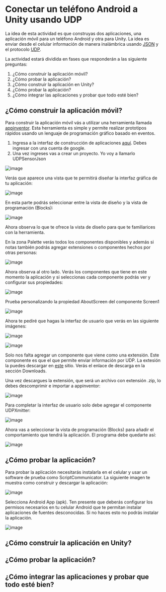 # Conectar un teléfono Android a Unity usando UDP

La idea de esta actividad es que construyas dos aplicaciones, una aplicación móvil para un teléfono Android y otra para Unity. La idea es enviar desde el celular información de manera inalámbrica usando [JSON](https://en.wikipedia.org/wiki/JSON) y el protocolo [UDP](https://en.wikipedia.org/wiki/User_Datagram_Protocol). 

La actividad estará dividida en fases que responderán a las siguiente preguntas:

1. ¿Cómo construir la aplicación móvil?
2. ¿Cómo probar la aplicación?
3. ¿Cómo construir la aplicación en Unity?
4. ¿Cómo probar la aplicación?
5. ¿Cómo integrar las aplicaciones y probar que todo esté bien?

## ¿Cómo construir la aplicación móvil?

Para construir la aplicación móvil vás a utilizar una herramienta llamada [appinventor](https://appinventor.mit.edu/). Esta herramienta es simple y permite realizar prototipos rápidos usando un lenguaje de programación gráfico basado en eventos.

1. Ingresa a la interfaz de construcción de aplicaciones [aquí](http://ai2.appinventor.mit.edu/). Debes ingresar con una cuenta de google.
2. Una vez ingreses vas a crear un proyecto. Yo voy a llamarlo UDPSensorJson

![image](https://user-images.githubusercontent.com/2473101/225294152-8cde6c15-74cd-4bc8-8d60-bbd4e9646663.png)

Verás que aparece una vista que te permitirá diseñar la interfaz gráfica de tu aplicación:

![image](https://user-images.githubusercontent.com/2473101/225294571-ef982bca-d191-401f-a243-a8ad1d516f8e.png)

En esta parte podrás seleccionar entre la vista de diseño y la vista de programación (Blocks):

![image](https://user-images.githubusercontent.com/2473101/225294720-8b985e60-ed59-4eba-9fe1-16d81bdfea60.png)

Ahora observa lo que te ofrece la vista de diseño para que te familiarices con la herramienta.

En la zona Palette verás todos los componentes disponibles y además si notas también podrás agregar extensiones o componentes hechos por otras personas:

![image](https://user-images.githubusercontent.com/2473101/225295260-3dcbd255-faed-4bd6-9d33-06e7edfd2358.png)

Ahora observa al otro lado. Verás los componentes que tiene en este momento la aplicación y si seleccionas cada componente podrás ver y configurar sus propiedades:

![image](https://user-images.githubusercontent.com/2473101/225295633-1bba1019-1269-458e-a2dd-09baf9e5dcb9.png)

Prueba personalizando la propiedad AboutScreen del componente Screen1

![image](https://user-images.githubusercontent.com/2473101/225295883-baff7914-64d9-48b5-822c-19497356ff5d.png)

Ahora te pediré que hagas la interfaz de usuario que verás en las siguiente imágenes:

![image](https://user-images.githubusercontent.com/2473101/225300241-14b0b7a9-67a8-4ec5-ae9b-2074342a5483.png)

![image](https://user-images.githubusercontent.com/2473101/225300548-c5f7612b-7de8-41dc-931f-ad178d1fec4d.png)

Solo nos falta agregar un componente que viene como una extensión. Este componente es que el que permite enviar información por UDP. La extesión la puedes descargar en [este](http://ullisroboterseite.de/android-AI2-UDP-en.html) sitio. Verás el enlace de descarga en la sección Downloads.

Una vez descargues la extensión, que será un archivo con extensión .zip, lo debes descomprimir e importar a appinventor:

![image](https://user-images.githubusercontent.com/2473101/225302598-d7b56caf-c6b4-487d-8821-09f46b2e29e2.png)

Para completar la interfaz de usuario solo debe agregar el componente UDPXmitter:

![image](https://user-images.githubusercontent.com/2473101/225302743-7b7d179d-3479-4d98-8ca0-5524da4e5551.png)

Ahora vas a seleccionar la vista de programación (Blocks) para añadir el comportamiento que tendrá la aplicación. El programa debe quedarte así:

![image](https://user-images.githubusercontent.com/2473101/225316163-dedc2071-456b-45c8-8be9-62fc5585dcc8.png)


## ¿Cómo probar la aplicación?

Para probar la aplicación necesitarás instalarla en el celular y usar un software de prueba como ScriptCommunicator. La siguiente imagen te muestra como construir y descargar la aplicación:

![image](https://user-images.githubusercontent.com/2473101/225316717-1a651530-5dee-4471-b7ff-531f054df171.png)

Selecciona Android App (apk). Ten presente que deberás configurar los permisos necesarios en tu celular Android que te permitan instalar aplicaciones de fuentes desconocidas. Si no haces esto no podrás instalar la aplicación.

![image](https://user-images.githubusercontent.com/2473101/225317010-f33a70b2-058e-4586-b339-1c13320e9cac.png)



## ¿Cómo construir la aplicación en Unity?

## ¿Cómo probar la aplicación?

## ¿Cómo integrar las aplicaciones y probar que todo esté bien?
